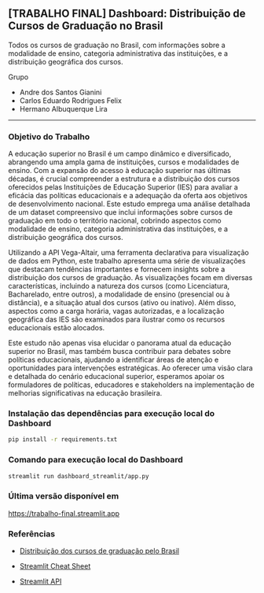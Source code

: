## [TRABALHO FINAL] Dashboard: Distribuição de Cursos de Graduação no Brasil

Todos os cursos de graduação no Brasil, com informações sobre a modalidade de ensino, categoria administrativa das instituições, e a distribuição geográfica dos cursos.

Grupo
* Andre dos Santos Gianini
* Carlos Eduardo Rodrigues Felix
* Hermano Albuquerque Lira

---

### Objetivo do Trabalho

A educação superior no Brasil é um campo dinâmico e diversificado, abrangendo uma ampla gama de instituições, cursos e modalidades de ensino.
Com a expansão do acesso à educação superior nas últimas décadas, é crucial compreender a estrutura e a distribuição dos cursos oferecidos pelas
Instituições de Educação Superior (IES) para avaliar a eficácia das políticas educacionais e a adequação da oferta aos objetivos de
desenvolvimento nacional.
Este estudo emprega uma análise detalhada de um dataset compreensivo que inclui informações sobre cursos de graduação em todo o território
nacional, cobrindo aspectos como modalidade de ensino, categoria administrativa das instituições, e a distribuição geográfica dos cursos.

Utilizando a API Vega-Altair, uma ferramenta declarativa para visualização de dados em Python, este trabalho apresenta uma série de visualizações
que destacam tendências importantes e fornecem insights sobre a distribuição dos cursos de graduação.
As visualizações focam em diversas características, incluindo a natureza dos cursos (como Licenciatura, Bacharelado, entre outros), a modalidade
de ensino (presencial ou à distância), e a situação atual dos cursos (ativo ou inativo). 
Além disso, aspectos como a carga horária, vagas autorizadas, e a localização geográfica das IES são examinados para ilustrar como os recursos
educacionais estão alocados.

Este estudo não apenas visa elucidar o panorama atual da educação superior no Brasil, mas também busca contribuir para debates sobre 
políticas educacionais, ajudando a identificar áreas de atenção e oportunidades para intervenções estratégicas. Ao oferecer uma visão 
clara e detalhada do cenário educacional superior, esperamos apoiar os formuladores de políticas, educadores e stakeholders na 
implementação de melhorias significativas na educação brasileira.

### Instalação das dependências para execução local do Dashboard

```bash
pip install -r requirements.txt
```

### Comando para execução local do Dashboard

```bash
streamlit run dashboard_streamlit/app.py
```

### Última versão disponível em
https://trabalho-final.streamlit.app

### Referências

* [Distribuição dos cursos de graduação pelo Brasil](https://dadosabertos.mec.gov.br/indicadores-sobre-ensino-superior/item/183-cursos-de-graduacao-do-brasil)

* [Streamlit Cheat Sheet](https://cheat-sheet.streamlit.app/)

* [Streamlit API](https://docs.streamlit.io/develop/api-reference)